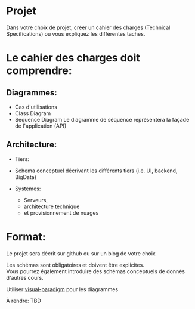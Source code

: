 # Projet

Dans votre choix de projet, créer un cahier des charges (Technical Specifications) ou vous expliquez les différentes taches.

# Le cahier des charges doit comprendre:

## Diagrammes:

- Cas d'utilisations
- Class Diagram
- Sequence Diagram 
   Le diagramme de séquence représentera la façade de l'application (API)

## Architecture:

* Tiers:

* Schema conceptuel décrivant les différents tiers
(i.e. UI, backend, BigData)

* Systemes:

   - Serveurs,   
   - architecture technique  
   - et provisionnement de nuages  

# Format:

Le projet sera décrit sur github ou sur un blog de votre choix

Les schémas sont obligatoires et doivent être explicites.  
Vous pourrez également introduire des schémas conceptuels de donnés d'autres cours.

Utiliser [visual-paradigm](https://www.visual-paradigm.com/) pour les diagrammes 

À rendre: TBD  






